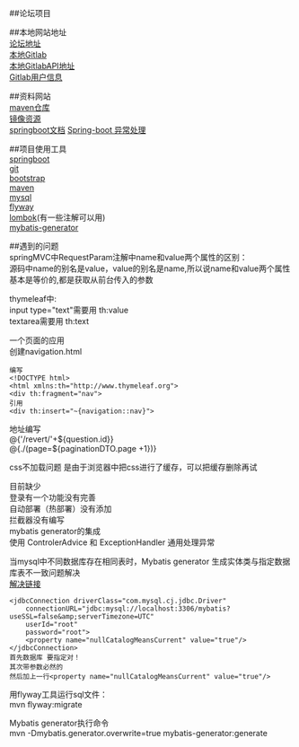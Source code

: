 ##论坛项目<br>

##本地网站地址<br>
[论坛地址](http://localhost:8887)<br>
[本地Gitlab](http://192.168.31.174/)<br>
[本地GitlabAPI地址](http://192.168.31.174/help/api/oauth2.md)<br>
[Gitlab用户信息](http://192.168.31.174/api/v4/user?access_token=jCEq22FxbCc2Jsr7uySM)

##资料网站<br>
[maven仓库](https://mvnrepository.com/)<br>
[镜像资源](https://mirrors.tuna.tsinghua.edu.cn/)<br>
[springboot文档](https://docs.spring.io/spring-boot/docs/2.0.0.RC1/reference/htmlsingle/)
[Spring-boot 异常处理](https://www.jianshu.com/p/332f42fbabe2)

##项目使用工具<br>
[springboot](https://spring.io/)<br>
[git](https://git-scm.com/)<br>
[bootstrap](https://www.bootcss.com/)<br>
[maven](http://maven.apache.org/)<br>
[mysql](https://www.mysql.com/)<br>
[flyway](https://flywaydb.org/)<br>
[lombok](https://projectlombok.org/)(有一些注解可以用)<br>
[mybatis-generator](http://mybatis.org/generator/running/running.html)

##遇到的问题<br>
springMVC中RequestParam注解中name和value两个属性的区别：<br>
源码中name的别名是value，value的别名是name,所以说name和value两个属性基本是等价的,都是获取从前台传入的参数<br>

thymeleaf中:<br>
input type="text"需要用 th:value<br>
textarea需要用 th:text<br>

一个页面的应用<br>
创建navigation.html<br>

    编写
    <!DOCTYPE html>
    <html xmlns:th="http://www.thymeleaf.org">
    <div th:fragment="nav">
    引用
    <div th:insert="~{navigation::nav}">

地址编写<br>
@{'/revert/'+${question.id}}<br>
@{./(page=${paginationDTO.page +1})}<br>

css不加载问题
是由于浏览器中把css进行了缓存，可以把缓存删除再试

目前缺少<br>
登录有一个功能没有完善<br>
自动部署（热部署）没有添加<br>
拦截器没有编写<br>
mybatis generator的集成<br>
使用 ControlerAdvice 和 ExceptionHandler 通用处理异常<br>

当mysql中不同数据库存在相同表时，Mybatis generator 生成实体类与指定数据库表不一致问题解决<br>
[解决链接](https://blog.csdn.net/weixin_41809435/article/details/85207563)<br>

    <jdbcConnection driverClass="com.mysql.cj.jdbc.Driver"
        connectionURL="jdbc:mysql://localhost:3306/mybatis?useSSL=false&amp;serverTimezone=UTC"
        userId="root"
        password="root">
        <property name="nullCatalogMeansCurrent" value="true"/>
    </jdbcConnection>
    首先数据库 要指定对！
    其次带参数必然的
    然后加上一行<property name="nullCatalogMeansCurrent" value="true"/>

用flyway工具运行sql文件：<br>
mvn flyway:migrate<br>

Mybatis generator执行命令<br>
mvn -Dmybatis.generator.overwrite=true mybatis-generator:generate<br>